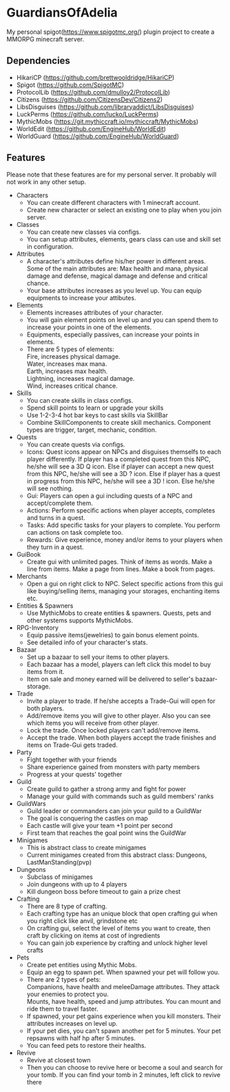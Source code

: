 # GuardiansOfAdelia

My personal spigot(https://www.spigotmc.org/) plugin project to create a MMORPG minecraft server.

## Dependencies
* HikariCP (https://github.com/brettwooldridge/HikariCP)
* Spigot (https://github.com/SpigotMC)
* ProtocolLib (https://github.com/dmulloy2/ProtocolLib)
* Citizens (https://github.com/CitizensDev/Citizens2)
* LibsDisguises (https://github.com/libraryaddict/LibsDisguises)
* LuckPerms (https://github.com/lucko/LuckPerms)
* MythicMobs (https://git.mythiccraft.io/mythiccraft/MythicMobs)
* WorldEdit (https://github.com/EngineHub/WorldEdit)
* WorldGuard (https://github.com/EngineHub/WorldGuard)

## Features

Please note that these features are for my personal server. It probably will not work in any other setup.
* Characters
  * You can create different characters with 1 minecraft account.
  * Create new character or select an existing one to play when you join server.
* Classes
  * You can create new classes via configs.
  * You can setup attributes, elements, gears class can use and skill set in configuration.
* Attributes
  * A character's attributes define his/her power in different areas. Some of the main attributes are: Max health and mana, physical damage and defense, magical damage and defense and critical chance.
  * Your base attributes increases as you level up. You can equip equipments to increase your attibutes.
* Elements
  * Elements increases attributes of your character.
  * You will gain element points on level up and you can spend them to increase your points in one of the elements.
  * Equipments, especially passives, can increase your points in elements.
  * There are 5 types of elements: <br/>
    Fire, increases physical damage. <br/>
    Water, increases max mana. <br/>
    Earth, increases max health. <br/>
    Lightning, increases magical damage. <br/>
    Wind, increases critical chance. <br/>
* Skills
  * You can create skills in class configs.
  * Spend skill points to learn or upgrade your skills
  * Use 1-2-3-4 hot bar keys to cast skills via SkillBar
  * Combine SkillComponents to create skill mechanics. Component types are trigger, target, mechanic, condition.
* Quests
  * You can create quests via configs.
  * Icons: Quest icons appear on NPCs and disguises themselfs to each player differently. 
    If player has a completed quest from this NPC, he/she will see a 3D Q icon.
    Else if player can accept a new quest from this NPC,  he/she will see a 3D ? icon.
    Else if player has a quest in progress from this NPC,  he/she will see a 3D ! icon.
    Else he/she will see nothing.
  * Gui: Players can open a gui including quests of a NPC and accept/complete them.
  * Actions: Perform specific actions when player accepts, completes and turns in a quest.
  * Tasks: Add specific tasks for your players to complete. You perform can actions on task complete too.
  * Rewards: Give experience, money and/or items to your players when they turn in a quest.
* GuiBook
  * Create gui with unlimited pages.
    Think of items as words. Make a line from items. Make a page from lines. Make a book from pages.
* Merchants
  * Open a gui on right click to NPC.
    Select specific actions from this gui like buying/selling items, managing your storages, enchanting items etc.
* Entities & Spawners
  * Use MythicMobs to create entities & spawners. Quests, pets and other systems supports MythicMobs.
* RPG-Inventory
  * Equip passive items(jewelries) to gain bonus element points.
  * See detailed info of your character's stats.
* Bazaar
  * Set up a bazaar to sell your items to other players.
  * Each bazaar has a model, players can left click this model to buy items from it.
  * Item on sale and money earned will be delivered to seller's bazaar-storage.
* Trade
  * Invite a player to trade. If he/she accepts a Trade-Gui will open for both players.
  * Add/remove items you will give to other player. Also you can see which items you will receive from other player.
  * Lock the trade. Once locked players can't add/remove items.
  * Accept the trade. When both players accept the trade finishes and items on Trade-Gui gets traded.
* Party
  * Fight together with your friends
  * Share experience gained from monsters with party members
  * Progress at your quests' together
* Guild
  * Create guild to gather a strong army and fight for power
  * Manage your guild with commands such as guild members' ranks
* GuildWars
  * Guild leader or commanders can join your guild to a GuildWar
  * The goal is conquering the castles on map
  * Each castle will give your team +1 point per second
  * First team that reaches the goal point wins the GuildWar
* Minigames
  * This is abstract class to create minigames
  * Current minigames created from this abstract class: Dungeons, LastManStanding(pvp)
* Dungeons
  * Subclass of minigames
  * Join dungeons with up to 4 players
  * Kill dungeon boss before timeout to gain a prize chest
* Crafting
  * There are 8 type of crafting. 
  * Each crafting type has an unique block that open crafting gui when you right click like anvil, grindstone etc
  * On crafting gui, select the level of items you want to create, then craft by clicking on items at cost of ingredients
  * You can gain job experience by crafting and unlock higher level crafts
* Pets
  * Create pet entities using Mythic Mobs.
  * Equip an egg to spawn pet. When spawned your pet will follow you.
  * There are 2 types of pets: <br/>
    Companions, have health and meleeDamage attributes. They attack your enemies to protect you. <br/>
    Mounts, have health, speed and jump attributes. You can mount and ride them to travel faster.
  * If spawned, your pet gains experience when you kill monsters. Their attributes increases on level up.
  * If your pet dies, you can't spawn another pet for 5 minutes. Your pet repsawns with half hp after 5 minutes.
  * You can feed pets to restore their healths.
* Revive
  * Revive at closest town
  * Then you can choose to revive here or become a soul and search for your tomb. If you can find your tomb in 2 minutes, left click to revive there
